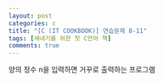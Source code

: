 ```yaml
---
layout: post
categories: c
title: "[C (IT COOKBOOK)] 연습문제 8-11"
tags: [새내기를 위한 첫 C언어 책]
comments: true
---
```


양의 정수 n을 입력하면 거꾸로 출력하는 프로그램

<script src="https://gist.github.com/junbly/5dc471cf2105988693bf84fd906a2d7b.js"></script>
